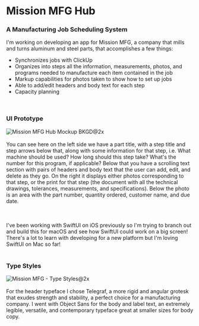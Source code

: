# Mission MFG Hub
### A Manufacturing Job Scheduling System
I'm working on developing an app for Mission MFG, a company that mills and turns aluminum and steel parts, that accomplishes a few things:
* Synchronizes jobs with ClickUp
* Organizes into steps all the information, measurements, photos, and programs needed to manufacture each item contained in the job
* Markup capabilities for photos taken to show how to set up jobs
* Able to add/edit headers and body text for each step
* Capacity planning 

<br>

### UI Prototype
![Mission MFG Hub Mockup BKGD@2x](https://user-images.githubusercontent.com/47101562/117383198-0e682b00-ae95-11eb-9df3-675335b844ed.png)
<br>
<br>
You can see here on the left side we have a part title, with a step title and step arrows below that, along with some information for that step, i.e. What machine should be used? How long should this step take? What's the number for this program, if applicable? Below that you have a scrolling text section with pairs of headers and body text that the user can add, edit, and delete as they go. On the right it displays either photos corresponding to that step, or the print for that step (the document with all the technical drawings, tolerances, measurements, and specifications). Below the photo is an area with the part number, quantity ordered, customer name, and due date.

<br>
<br>
I've been working with SwiftUI on iOS previously so I'm trying to branch out and build this for macOS and see how SwiftUI could work on a big screen! There's a lot to learn with developing for a new platform but I'm loving SwiftUI on Mac so far!

<br> 
<br>

### Type Styles
![Mission MFG - Type Styles@2x](https://user-images.githubusercontent.com/47101562/117385192-728cee00-ae99-11eb-9aec-1d3febffe1ba.png)
<br>
<br>
For the header typeface I chose Telegraf, a more rigid and angular grotesk that exudes strength and stability, a perfect choice for a manufacturing company. I went with Object Sans for the body and label text, an extremely legible, versatile, and contemporary typeface great at smaller sizes for body copy. 
